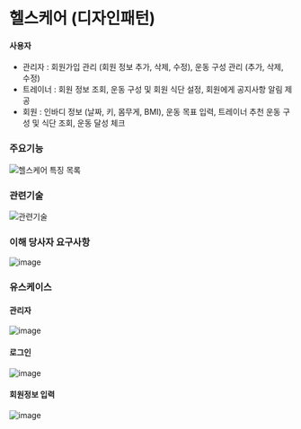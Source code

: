 # 헬스케어 (디자인패턴)
#### 사용자 
- 관리자 : 회원가입 관리 (회원 정보 추가, 삭제, 수정), 운동 구성 관리 (추가, 삭제, 수정)
- 트레이너 : 회원 정보 조회, 운동 구성 및 회원 식단 설정, 회원에게 공지사항 알림 제공
-  회원 : 인바디 정보 (날짜, 키, 몸무게, BMI), 운동 목표 입력, 트레이너 추천 운동 구성 및 식단 조회, 운동 달성 체크
### 주요기능
![헬스케어 특징 목록](https://user-images.githubusercontent.com/71927210/128536326-9beff814-1c4a-4895-8fb8-8290b317df70.PNG)

### 관련기술
![관련기술](https://user-images.githubusercontent.com/71927210/128536488-9805b0a2-bc1a-4d10-96f2-00cb2e7c80ad.PNG)

### 이해 당사자 요구사항
![image](https://user-images.githubusercontent.com/71927210/128537141-299dca98-248f-497b-87fb-8460bd73a0f8.png)

### 유스케이스
#### 관리자
![image](https://user-images.githubusercontent.com/71927210/128537414-2e442ce1-60e3-4609-b3d7-626eec287b94.png)
#### 로그인
![image](https://user-images.githubusercontent.com/71927210/128537617-85c02ee3-8c11-4f75-8a97-e6d6f616f03e.png)
#### 회원정보 입력
![image](https://user-images.githubusercontent.com/71927210/128537928-13684d76-cb85-4c2c-9df6-1ef2518427b2.png)

